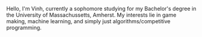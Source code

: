 Hello, I'm Vinh, currently a sophomore studying for my Bachelor's degree in the University of Massachussetts, Amherst. My interests lie in game making, machine learning, and simply just algorithms/competitive programming.
